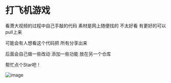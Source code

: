 # 打飞机游戏
看萧大视频的过程中自己手敲的代码
素材是网上随便找的 不太好看 有更好的可以pull上来

可能会有人想看这个代码把 所有分享出来

后面会自己做一些改动 添加一些功能 放在另一个仓库

帮忙点个Star吧！

![image](https://github.com/Timzzzzz/PlaneGame/blob/master/img/demo.png)

